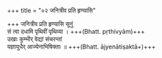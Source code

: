 +++
title = "०२ जनित्रीव प्रति हृण्यासि"

+++
जनित्रीव प्रति हृण्यासि सूनुं  
सं त्वा दधामि पृथिवीं पृथिव्या । +++(Bhatt. pṛthivyām)+++  
उखाः कुम्भीर् वेद्यां संचरन्तां  
यज्ञायुधैर् आज्येनाभिषिक्ताः ॥ +++(Bhatt. ājyenātiṣaktā+)+++